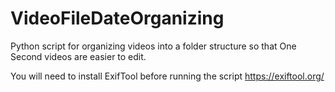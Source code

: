 # VideoFileDateOrganizing
Python script for organizing videos into a folder structure so that One Second videos are easier to edit.

You will need to install ExifTool before running the script
https://exiftool.org/